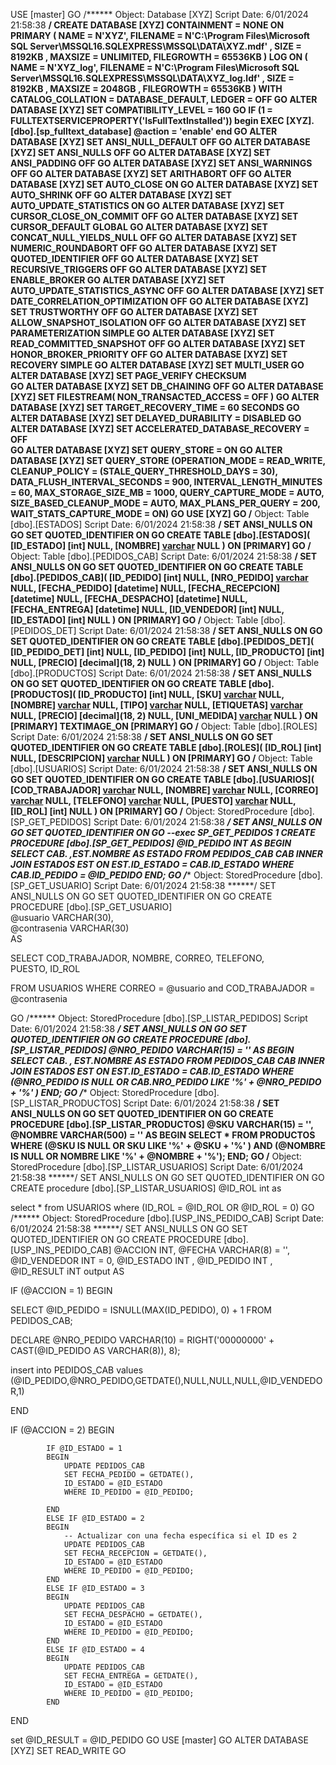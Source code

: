 USE [master]
GO
/****** Object:  Database [XYZ]    Script Date: 6/01/2024 21:58:38 ******/
CREATE DATABASE [XYZ]
 CONTAINMENT = NONE
 ON  PRIMARY 
( NAME = N'XYZ', FILENAME = N'C:\Program Files\Microsoft SQL Server\MSSQL16.SQLEXPRESS\MSSQL\DATA\XYZ.mdf' , SIZE = 8192KB , MAXSIZE = UNLIMITED, FILEGROWTH = 65536KB )
 LOG ON 
( NAME = N'XYZ_log', FILENAME = N'C:\Program Files\Microsoft SQL Server\MSSQL16.SQLEXPRESS\MSSQL\DATA\XYZ_log.ldf' , SIZE = 8192KB , MAXSIZE = 2048GB , FILEGROWTH = 65536KB )
 WITH CATALOG_COLLATION = DATABASE_DEFAULT, LEDGER = OFF
GO
ALTER DATABASE [XYZ] SET COMPATIBILITY_LEVEL = 160
GO
IF (1 = FULLTEXTSERVICEPROPERTY('IsFullTextInstalled'))
begin
EXEC [XYZ].[dbo].[sp_fulltext_database] @action = 'enable'
end
GO
ALTER DATABASE [XYZ] SET ANSI_NULL_DEFAULT OFF 
GO
ALTER DATABASE [XYZ] SET ANSI_NULLS OFF 
GO
ALTER DATABASE [XYZ] SET ANSI_PADDING OFF 
GO
ALTER DATABASE [XYZ] SET ANSI_WARNINGS OFF 
GO
ALTER DATABASE [XYZ] SET ARITHABORT OFF 
GO
ALTER DATABASE [XYZ] SET AUTO_CLOSE ON 
GO
ALTER DATABASE [XYZ] SET AUTO_SHRINK OFF 
GO
ALTER DATABASE [XYZ] SET AUTO_UPDATE_STATISTICS ON 
GO
ALTER DATABASE [XYZ] SET CURSOR_CLOSE_ON_COMMIT OFF 
GO
ALTER DATABASE [XYZ] SET CURSOR_DEFAULT  GLOBAL 
GO
ALTER DATABASE [XYZ] SET CONCAT_NULL_YIELDS_NULL OFF 
GO
ALTER DATABASE [XYZ] SET NUMERIC_ROUNDABORT OFF 
GO
ALTER DATABASE [XYZ] SET QUOTED_IDENTIFIER OFF 
GO
ALTER DATABASE [XYZ] SET RECURSIVE_TRIGGERS OFF 
GO
ALTER DATABASE [XYZ] SET  ENABLE_BROKER 
GO
ALTER DATABASE [XYZ] SET AUTO_UPDATE_STATISTICS_ASYNC OFF 
GO
ALTER DATABASE [XYZ] SET DATE_CORRELATION_OPTIMIZATION OFF 
GO
ALTER DATABASE [XYZ] SET TRUSTWORTHY OFF 
GO
ALTER DATABASE [XYZ] SET ALLOW_SNAPSHOT_ISOLATION OFF 
GO
ALTER DATABASE [XYZ] SET PARAMETERIZATION SIMPLE 
GO
ALTER DATABASE [XYZ] SET READ_COMMITTED_SNAPSHOT OFF 
GO
ALTER DATABASE [XYZ] SET HONOR_BROKER_PRIORITY OFF 
GO
ALTER DATABASE [XYZ] SET RECOVERY SIMPLE 
GO
ALTER DATABASE [XYZ] SET  MULTI_USER 
GO
ALTER DATABASE [XYZ] SET PAGE_VERIFY CHECKSUM  
GO
ALTER DATABASE [XYZ] SET DB_CHAINING OFF 
GO
ALTER DATABASE [XYZ] SET FILESTREAM( NON_TRANSACTED_ACCESS = OFF ) 
GO
ALTER DATABASE [XYZ] SET TARGET_RECOVERY_TIME = 60 SECONDS 
GO
ALTER DATABASE [XYZ] SET DELAYED_DURABILITY = DISABLED 
GO
ALTER DATABASE [XYZ] SET ACCELERATED_DATABASE_RECOVERY = OFF  
GO
ALTER DATABASE [XYZ] SET QUERY_STORE = ON
GO
ALTER DATABASE [XYZ] SET QUERY_STORE (OPERATION_MODE = READ_WRITE, CLEANUP_POLICY = (STALE_QUERY_THRESHOLD_DAYS = 30), DATA_FLUSH_INTERVAL_SECONDS = 900, INTERVAL_LENGTH_MINUTES = 60, MAX_STORAGE_SIZE_MB = 1000, QUERY_CAPTURE_MODE = AUTO, SIZE_BASED_CLEANUP_MODE = AUTO, MAX_PLANS_PER_QUERY = 200, WAIT_STATS_CAPTURE_MODE = ON)
GO
USE [XYZ]
GO
/****** Object:  Table [dbo].[ESTADOS]    Script Date: 6/01/2024 21:58:38 ******/
SET ANSI_NULLS ON
GO
SET QUOTED_IDENTIFIER ON
GO
CREATE TABLE [dbo].[ESTADOS](
	[ID_ESTADO] [int] NULL,
	[NOMBRE] [varchar](100) NULL
) ON [PRIMARY]
GO
/****** Object:  Table [dbo].[PEDIDOS_CAB]    Script Date: 6/01/2024 21:58:38 ******/
SET ANSI_NULLS ON
GO
SET QUOTED_IDENTIFIER ON
GO
CREATE TABLE [dbo].[PEDIDOS_CAB](
	[ID_PEDIDO] [int] NULL,
	[NRO_PEDIDO] [varchar](10) NULL,
	[FECHA_PEDIDO] [datetime] NULL,
	[FECHA_RECEPCION] [datetime] NULL,
	[FECHA_DESPACHO] [datetime] NULL,
	[FECHA_ENTREGA] [datetime] NULL,
	[ID_VENDEDOR] [int] NULL,
	[ID_ESTADO] [int] NULL
) ON [PRIMARY]
GO
/****** Object:  Table [dbo].[PEDIDOS_DET]    Script Date: 6/01/2024 21:58:38 ******/
SET ANSI_NULLS ON
GO
SET QUOTED_IDENTIFIER ON
GO
CREATE TABLE [dbo].[PEDIDOS_DET](
	[ID_PEDIDO_DET] [int] NULL,
	[ID_PEDIDO] [int] NULL,
	[ID_PRODUCTO] [int] NULL,
	[PRECIO] [decimal](18, 2) NULL
) ON [PRIMARY]
GO
/****** Object:  Table [dbo].[PRODUCTOS]    Script Date: 6/01/2024 21:58:38 ******/
SET ANSI_NULLS ON
GO
SET QUOTED_IDENTIFIER ON
GO
CREATE TABLE [dbo].[PRODUCTOS](
	[ID_PRODUCTO] [int] NULL,
	[SKU] [varchar](15) NULL,
	[NOMBRE] [varchar](1000) NULL,
	[TIPO] [varchar](300) NULL,
	[ETIQUETAS] [varchar](max) NULL,
	[PRECIO] [decimal](18, 2) NULL,
	[UNI_MEDIDA] [varchar](300) NULL
) ON [PRIMARY] TEXTIMAGE_ON [PRIMARY]
GO
/****** Object:  Table [dbo].[ROLES]    Script Date: 6/01/2024 21:58:38 ******/
SET ANSI_NULLS ON
GO
SET QUOTED_IDENTIFIER ON
GO
CREATE TABLE [dbo].[ROLES](
	[ID_ROL] [int] NULL,
	[DESCRIPCION] [varchar](300) NULL
) ON [PRIMARY]
GO
/****** Object:  Table [dbo].[USUARIOS]    Script Date: 6/01/2024 21:58:38 ******/
SET ANSI_NULLS ON
GO
SET QUOTED_IDENTIFIER ON
GO
CREATE TABLE [dbo].[USUARIOS](
	[COD_TRABAJADOR] [varchar](8) NULL,
	[NOMBRE] [varchar](100) NULL,
	[CORREO] [varchar](100) NULL,
	[TELEFONO] [varchar](12) NULL,
	[PUESTO] [varchar](200) NULL,
	[ID_ROL] [int] NULL
) ON [PRIMARY]
GO
/****** Object:  StoredProcedure [dbo].[SP_GET_PEDIDOS]    Script Date: 6/01/2024 21:58:38 ******/
SET ANSI_NULLS ON
GO
SET QUOTED_IDENTIFIER ON
GO
--exec SP_GET_PEDIDOS 1
CREATE PROCEDURE [dbo].[SP_GET_PEDIDOS]
    @ID_PEDIDO INT
AS
BEGIN
    SELECT CAB.* ,EST.NOMBRE AS ESTADO
    FROM PEDIDOS_CAB CAB
	INNER JOIN ESTADOS EST ON EST.ID_ESTADO = CAB.ID_ESTADO
    WHERE CAB.ID_PEDIDO = @ID_PEDIDO
END;
GO
/****** Object:  StoredProcedure [dbo].[SP_GET_USUARIO]    Script Date: 6/01/2024 21:58:38 ******/
SET ANSI_NULLS ON
GO
SET QUOTED_IDENTIFIER ON
GO
CREATE PROCEDURE [dbo].[SP_GET_USUARIO]  
@usuario VARCHAR(30),  
@contrasenia VARCHAR(30)  
AS  
  
SELECT 
COD_TRABAJADOR,	
NOMBRE,	
CORREO,	
TELEFONO,	
PUESTO,	
ID_ROL 

FROM USUARIOS WHERE CORREO = @usuario and  COD_TRABAJADOR = @contrasenia

GO
/****** Object:  StoredProcedure [dbo].[SP_LISTAR_PEDIDOS]    Script Date: 6/01/2024 21:58:38 ******/
SET ANSI_NULLS ON
GO
SET QUOTED_IDENTIFIER ON
GO
CREATE PROCEDURE [dbo].[SP_LISTAR_PEDIDOS]
    @NRO_PEDIDO VARCHAR(15) = ''
AS
BEGIN
    SELECT CAB.* , EST.NOMBRE AS ESTADO
    FROM PEDIDOS_CAB CAB
	INNER JOIN ESTADOS EST ON EST.ID_ESTADO = CAB.ID_ESTADO
    WHERE (@NRO_PEDIDO IS NULL OR CAB.NRO_PEDIDO  LIKE '%' + @NRO_PEDIDO + '%' )
END;
GO
/****** Object:  StoredProcedure [dbo].[SP_LISTAR_PRODUCTOS]    Script Date: 6/01/2024 21:58:38 ******/
SET ANSI_NULLS ON
GO
SET QUOTED_IDENTIFIER ON
GO
CREATE PROCEDURE [dbo].[SP_LISTAR_PRODUCTOS]
    @SKU VARCHAR(15) = '',
    @NOMBRE VARCHAR(500) = ''
AS
BEGIN
    SELECT *
    FROM PRODUCTOS
    WHERE (@SKU IS NULL OR SKU  LIKE '%' + @SKU + '%' )
      AND (@NOMBRE IS NULL OR NOMBRE LIKE '%' + @NOMBRE + '%');
END;
GO
/****** Object:  StoredProcedure [dbo].[SP_LISTAR_USUARIOS]    Script Date: 6/01/2024 21:58:38 ******/
SET ANSI_NULLS ON
GO
SET QUOTED_IDENTIFIER ON
GO
CREATE procedure [dbo].[SP_LISTAR_USUARIOS] 
@ID_ROL int 
as


select * from USUARIOS where (ID_ROL = @ID_ROL OR @ID_ROL = 0)
GO
/****** Object:  StoredProcedure [dbo].[USP_INS_PEDIDO_CAB]    Script Date: 6/01/2024 21:58:38 ******/
SET ANSI_NULLS ON
GO
SET QUOTED_IDENTIFIER ON
GO
CREATE PROCEDURE [dbo].[USP_INS_PEDIDO_CAB]
@ACCION INT,
@FECHA VARCHAR(8) = '',
@ID_VENDEDOR INT = 0,
@ID_ESTADO INT ,
@ID_PEDIDO INT ,
@ID_RESULT iNT output
AS



IF (@ACCION = 1)
BEGIN 

  SELECT @ID_PEDIDO = ISNULL(MAX(ID_PEDIDO), 0) + 1 FROM PEDIDOS_CAB;

  DECLARE @NRO_PEDIDO VARCHAR(10) = RIGHT('00000000' + CAST(@ID_PEDIDO AS VARCHAR(8)), 8);

  insert into PEDIDOS_CAB values (@ID_PEDIDO,@NRO_PEDIDO,GETDATE(),NULL,NULL,NULL,@ID_VENDEDOR,1)



END


IF (@ACCION = 2)
BEGIN 

			IF @ID_ESTADO = 1
			BEGIN
				UPDATE PEDIDOS_CAB
				SET FECHA_PEDIDO = GETDATE(),
				ID_ESTADO = @ID_ESTADO
				WHERE ID_PEDIDO = @ID_PEDIDO;

			END
			ELSE IF @ID_ESTADO = 2
			BEGIN
				-- Actualizar con una fecha específica si el ID es 2
				UPDATE PEDIDOS_CAB
				SET FECHA_RECEPCION = GETDATE(),
				ID_ESTADO = @ID_ESTADO
				WHERE ID_PEDIDO = @ID_PEDIDO;
			END
  			ELSE IF @ID_ESTADO = 3
			BEGIN
				UPDATE PEDIDOS_CAB
				SET FECHA_DESPACHO = GETDATE(),
				ID_ESTADO = @ID_ESTADO
				WHERE ID_PEDIDO = @ID_PEDIDO;
			END   
  			ELSE IF @ID_ESTADO = 4
			BEGIN
				UPDATE PEDIDOS_CAB
				SET FECHA_ENTREGA = GETDATE(),
				ID_ESTADO = @ID_ESTADO
				WHERE ID_PEDIDO = @ID_PEDIDO;
			END  

END


set @ID_RESULT = @ID_PEDIDO
GO
USE [master]
GO
ALTER DATABASE [XYZ] SET  READ_WRITE 
GO
